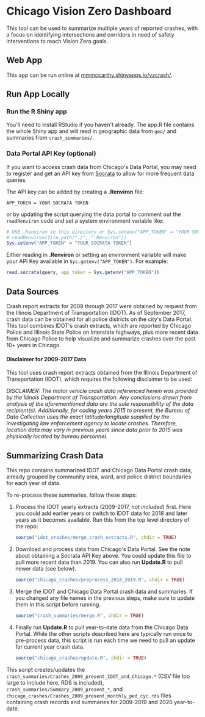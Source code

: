 Chicago Vision Zero Dashboard
=============================

This tool can be used to summarize multiple years of reported crashes, with a focus on identifying intersections and corridors in need of safety interventions to reach Vision Zero goals.

## Web App
This app can be run online at [mmmccarthy.shinyapps.io/vzcrash/](https://mmmccarthy.shinyapps.io/vzcrash/).

## Run App Locally

### Run the R Shiny app

You'll need to install RStudio if you haven't already. The app.R file contains the whole Shiny app and will read in geographic data from `geo/` and summaries from `crash_summaries/`.

### Data Portal API Key (optional)

If you want to access crash data from Chicago's Data Portal, you may need to register and get an API key from [Socrata](https://opendata.socrata.com/login) to allow for more frequent data queries.

The API key can be added by creating a **.Renviron** file:

	APP_TOKEN = YOUR SOCRATA TOKEN

or by updating the script querying the data portal to comment out the `readRenviron` code and set a system environment variable like:

```R	
# USE .Renviron in this directory or Sys.setenv("APP_TOKEN" = "YOUR SOCRATA TOKEN")
# readRenviron(file.path("./", ".Renviron"))
Sys.setenv("APP_TOKEN" = "YOUR SOCRATA TOKEN")
```
	
Either reading in **.Renviron** or setting an environment variable will make your API Key available in `Sys.getenv("APP_TOKEN")`. For example:

```R
read.socrata(query, app_token = Sys.getenv("APP_TOKEN"))
```


## Data Sources

Crash report extracts for 2009 through 2017 were obtained by request from the Illinois Department of Transportation (IDOT). As of September 2017, crash data can be obtained for all police districts on the city's Data Portal. This tool combines IDOT's crash extracts, which are reported by Chicago Police and Illinois State Police on Interstate highways, plus more recent data from Chicago Police to help visualize and summarize crashes over the past 10+ years in Chicago.


#### Disclaimer for 2009-2017 Data

This tool uses crash report extracts obtained from the Illinois Department of Transportation (IDOT), which requires the following disclaimer to be used:

_DISCLAIMER: The motor vehicle crash data referenced herein was provided by the Illinois Department of Transportation. Any conclusions drawn from analysis of the aforementioned data are the sole responsibility of the data recipient(s).  Additionally, for coding years 2015 to present, the Bureau of Data Collection uses the exact latitude/longitude supplied by the investigating law enforcement agency to locate crashes. Therefore, location data may vary in previous years since data prior to 2015 was physically located by bureau personnel._

## Summarizing Crash Data

This repo contains summarized IDOT and Chicago Data Portal crash data, already grouped by community area, ward, and police district boundaries for each year of data.

To re-process these summaries, follow these steps:

1. Process the IDOT yearly extracts (2009-2017, _not included_) first. Here you could add earlier years or switch to IDOT data for 2018 and later years as it becomes available. Run this from the top level directory of the repo:

	```R
	source("idot_crashes/merge_crash_extracts.R", chdir = TRUE)
	```

2. Download and process data from Chicago's Data Portal. See the note about obtaining a Socrata API Key above. You could update this file to pull more recent data than 2019. You can also run **Update.R** to pull newer data (see below).

	```R
	source("chicago_crashes/preprocess_2018_2019.R", chdir = TRUE)
	```

3. Merge the IDOT and Chicago Data Portal crash data and summaries. If you changed any file names in the previous steps, make sure to update them in this script before running.

	```R
	source("crash_summaries/merge.R", chdir = TRUE)
	```

4. Finally run **Update.R** to pull year-to-date data from the Chicago Data Portal. While the other scripts described here are typically run once to pre-process data, this script is run each time we need to pull an update for current year crash data.

	```R
	source("chicago_crashes/update.R", chdir = TRUE)
	```
This script creates/updates the `crash_summaries/Crashes_2009_present_IDOT_and_Chicago.*` (CSV file too large to include here, RDS is included), `crash_summaries/Summary_2009_present_*`, and `chicago_crashes/Crashes_2009_present_monthly_ped_cyc.rds` files containing crash records and summaries for 2009-2019 and 2020 year-to-date.
      